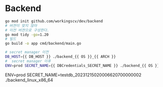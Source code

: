 # Backend

```sh
go mod init github.com/workingscv/dev/backend
# 버젼이 맞지 않아 
# 이전 버젼으로 구성한다.
go mod tidy -go=1.20
# 빌드
go build -o app cmd/backend/main.go

# secret manager 이전
DB_HOST={{ DB_HOST }} ./backend_{{ OS }}_{{ ARCH }}
#  secret manager 이후
ENV=prod SECRET_NAME={{ DBCredentials_SECRET_NAME }} ./backend_{{ OS }}_{{ ARCH }}
```

ENV=prod SECRET_NAME=testdb_20231215020006620700000002 ./backend_linux_x86_64